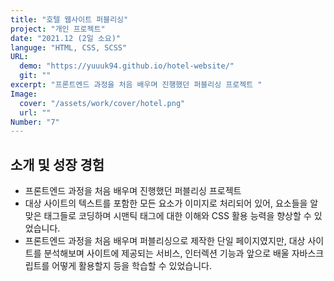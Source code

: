 ```yaml
---
title: "호텔 웹사이트 퍼블리싱"
project: "개인 프로젝트"
date: "2021.12 (2일 소요)"
languge: "HTML, CSS, SCSS"
URL:
  demo: "https://yuuuk94.github.io/hotel-website/"
  git: ""
excerpt: "프론트엔드 과정을 처음 배우며 진행했던 퍼블리싱 프로젝트 "
Image:
  cover: "/assets/work/cover/hotel.png"
  url: ""
Number: "7"
---
```


## 소개 및 성장 경험

- 프론트엔드 과정을 처음 배우며 진행했던 퍼블리싱 프로젝트
- 대상 사이트의 텍스트를 포함한 모든 요소가 이미지로 처리되어 있어, 요소들을 알맞은 태그들로 코딩하며 시맨틱 태그에 대한 이해와 CSS 활용 능력을 향상할 수 있었습니다.
- 프론트엔드 과정을 처음 배우며 퍼블리싱으로 제작한 단일 페이지였지만, 대상 사이트를 분석해보며 사이트에 제공되는 서비스, 인터렉션 기능과 앞으로 배울 자바스크립트를 어떻게 활용할지 등을 학습할 수 있었습니다.
